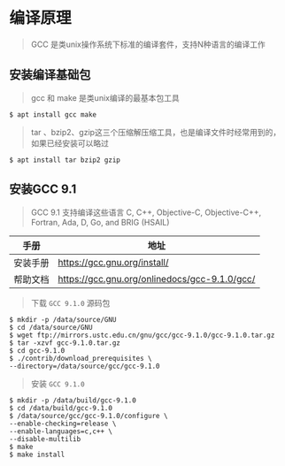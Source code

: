 # 编译原理

> GCC 是类unix操作系统下标准的编译套件，支持N种语言的编译工作

## 安装编译基础包

> gcc 和 make 是类unix编译的最基本包工具

```shell
$ apt install gcc make
```

> tar 、bzip2、gzip这三个压缩解压缩工具，也是编译文件时经常用到的，如果已经安装可以略过

```shell
$ apt install tar bzip2 gzip
```

## 安装GCC 9.1

> GCC 9.1 支持编译这些语言 C, C++, Objective-C, Objective-C++, Fortran, Ada, D, Go, and BRIG (HSAIL)

手册   | 地址
---- | -----------------------------------------------
安装手册 | <https://gcc.gnu.org/install/>
帮助文档 | <https://gcc.gnu.org/onlinedocs/gcc-9.1.0/gcc/>

> 下载 `GCC 9.1.0` 源码包

```shell
$ mkdir -p /data/source/GNU
$ cd /data/source/GNU
$ wget ftp://mirrors.ustc.edu.cn/gnu/gcc/gcc-9.1.0/gcc-9.1.0.tar.gz
$ tar -xzvf gcc-9.1.0.tar.gz
$ cd gcc-9.1.0
$ ./contrib/download_prerequisites \
--directory=/data/source/gcc/gcc-9.1.0
```

> 安装 `GCC 9.1.0`

```shell
$ mkdir -p /data/build/gcc-9.1.0
$ cd /data/build/gcc-9.1.0
$ /data/source/gcc/gcc-9.1.0/configure \
--enable-checking=release \
--enable-languages=c,c++ \
--disable-multilib
$ make
$ make install
```
